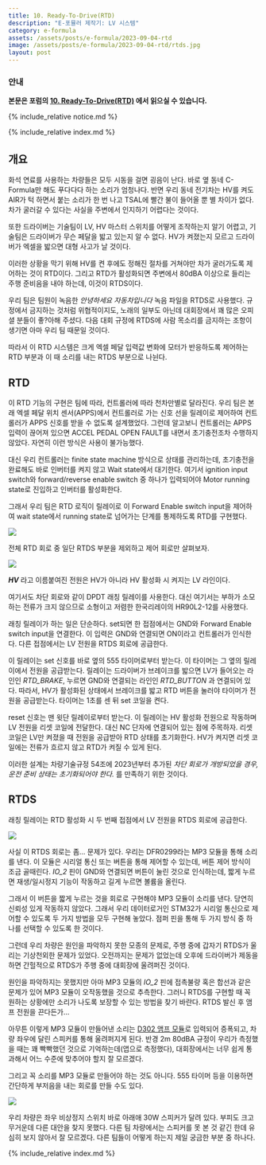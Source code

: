 ```yaml
---
title: 10. Ready-To-Drive(RTD)
description: "E-포뮬러 제작기: LV 시스템"
category: e-formula
assets: /assets/posts/e-formula/2023-09-04-rtd
image: /assets/posts/e-formula/2023-09-04-rtd/rtds.jpg
layout: post
---
```


### 안내

**본문은 포럼의 [10. Ready-To-Drive(RTD)](https://dnf.luftaquila.io/t/e-formula/31) 에서 읽으실 수 있습니다.**

{% include_relative notice.md %}

{% include_relative index.md %}

## 개요
화석 연료를 사용하는 차량들은 모두 시동을 걸면 굉음이 난다. 바로 옆 동네 C-Formula만 해도 푸다다다 하는 소리가 엄청나다. 반면 우리 동네 전기차는 HV를 켜도 AIR가 턱 하면서 붙는 소리가 한 번 나고 TSAL에 빨간 불이 들어올 뿐 별 차이가 없다. 차가 굴러갈 수 있다는 사실을 주변에서 인지하기 어렵다는 것이다.

또한 드라이버는 기술팀이 LV, HV 마스터 스위치를 어떻게 조작하는지 알기 어렵고, 기술팀은 드라이버가 무슨 페달을 밟고 있는지 알 수 없다. HV가 켜졌는지 모르고 드라이버가 엑셀을 밟으면 대형 사고가 날 것이다.

이러한 상황을 막기 위해 HV를 켠 후에도 정해진 절차를 거쳐야만 차가 굴러가도록 제어하는 것이 RTD이다. 그리고 RTD가 활성화되면 주변에서 80dBA 이상으로 들리는 주행 준비음을 내야 하는데, 이것이 RTDS이다.

우리 팀은 팀원이 녹음한 *안녕하세요 자동차입니다* 녹음 파일을 RTDS로 사용했다. 규정에서 금지하는 것처럼 위협적이지도, 노래의 일부도 아닌데 대회장에서 꽤 많은 오피셜 분들이 좋?아해 주셨다. 다음 대회 규정에 RTDS에 사람 목소리를 금지하는 조항이 생기면 아마 우리 팀 때문일 것이다.

따라서 이 RTD 시스템은 크게 엑셀 페달 입력값 변화에 모터가 반응하도록 제어하는 RTD 부분과 이 때 소리를 내는 RTDS 부분으로 나뉜다.

## RTD
이 RTD 기능의 구현은 팀에 따라, 컨트롤러에 따라 천차만별로 달라진다. 우리 팀은 본래 엑셀 페달 위치 센서(APPS)에서 컨트롤러로 가는 신호 선을 릴레이로 제어하여 컨트롤러가 APPS 신호를 받을 수 없도록 설계했었다. 그런데 알고보니 컨트롤러는 APPS 입력이 끊어져 있으면 ACCEL PEDAL OPEN FAULT를 내면서 초기충전조차 수행하지 않았다. 자연히 이런 방식은 사용이 불가능했다.

대신 우리 컨트롤러는 finite state machine 방식으로 상태를 관리하는데, 초기충전을 완료해도 바로 인버터를 켜지 않고 Wait state에서 대기한다. 여기서 ignition input switch와 forward/reverse enable switch 중 하나가 입력되어야 Motor running state로 진입하고 인버터를 활성화한다.

그래서 우리 팀은 RTD 로직이 릴레이로 이 Forward Enable switch input을 제어하여 wait state에서 running state로 넘어가는 단계를 통제하도록 RTD를 구현했다.

<div class='center'><img src='{{ page.assets }}/rtd.png'></div>

전체 RTD 회로 중 일단 RTDS 부분을 제외하고 제어 회로만 살펴보자.

<div class='center'><img src='{{ page.assets }}/rtd_control.png'></div>

***HV*** 라고 이름붙여진 전원은 HV가 아니라 HV 활성화 시 켜지는 LV 라인이다.

여기서도 차단 회로와 같이 DPDT 래칭 릴레이를 사용한다. 대신 여기서는 부하가 소모하는 전류가 크지 않으므로 소형이고 저렴한 한국리레이의 HR90L2-12를 사용했다.

래칭 릴레이가 하는 일은 단순하다. set되면 한 접점에서는 GND와 Forward Enable switch input을 연결한다. 이 입력은 GND와 연결되면 ON이라고 컨트롤러가 인식한다. 다른 접점에서는 LV 전원을 RTDS 회로에 공급한다.

이 릴레이는 set 신호를 바로 옆의 555 타이머로부터 받는다. 이 타이머는 그 옆의 릴레이에서 전원을 공급받는다. 릴레이는 드라이버가 브레이크를 밟으면 LV가 들어오는 라인인 *RTD_BRAKE*, 누르면 GND와 연결되는 라인인 *RTD_BUTTON* 과 연결되어 있다. 따라서, HV가 활성화된 상태에서 브레이크를 밟고 RTD 버튼을 눌러야 타이머가 전원을 공급받는다. 타이머는 1초를 센 뒤 set 코일을 켠다.

reset 신호는 맨 윗단 릴레이로부터 받는다. 이 릴레이는 HV 활성화 전원으로 작동하며 LV 전원을 리셋 코일에 전달한다. 대신 NC 단자에 연결되어 있는 점에 주목하자. 리셋 코일은 LV만 켜졌을 때 전원을 공급받아 RTD 상태를 초기화한다. HV가 켜지면 리셋 코일에는 전류가 흐르지 않고 RTD가 켜질 수 있게 된다.

이러한 설계는 차량기술규정 54조에 2023년부터 추가된 *차단 회로가 개방되었을 경우, 운전 준비 상태는 초기화되어야 한다.* 를 만족하기 위한 것이다.

## RTDS
래칭 릴레이는 RTD 활성화 시 두 번째 접점에서 LV 전원을 RTDS 회로에 공급한다.

<div class='center'><img src='{{ page.assets }}/rtd_rtds.png'></div>

사실 이 RTDS 회로는 좀... 문제가 있다. 우리는 DFR0299라는 MP3 모듈을 통해 소리를 낸다. 이 모듈은 시리얼 통신 또는 버튼을 통해 제어할 수 있는데, 버튼 제어 방식이 조금 골때린다. *IO_2* 핀이 GND와 연결되면 버튼이 눌린 것으로 인식하는데, 짧게 누르면 재생/일시정지 기능이 작동하고 길게 누르면 볼륨을 올린다.

그래서 이 버튼을 짧게 누르는 것을 회로로 구현해야 MP3 모듈이 소리를 낸다. 당연히 신뢰성 있게 작동하지 않았다. 그래서 우리 데이터로거인 STM32가 시리얼 통신으로 제어할 수 있도록 두 가지 방법을 모두 구현해 놓았다. 점퍼 핀을 통해 두 가지 방식 중 하나를 선택할 수 있도록 한 것이다.

그런데 우리 차량은 원인을 파악하지 못한 모종의 문제로, 주행 중에 갑자기 RTDS가 울리는 기상천외한 문제가 있었다. 오전까지는 문제가 없었는데 오후에 드라이버가 제동을 하면 간헐적으로 RTDS가 주행 중에 대회장에 울려퍼진 것이다.

원인을 파악하지는 못했지만 아마 MP3 모듈의 *IO_2* 핀에 접촉불량 혹은 합선과 같은 문제가 있어 MP3 모듈이 오작동했을 것으로 추측한다. 그러니 RTDS를 구현할 때 꼭 원하는 상황에만 소리가 나도록 보장할 수 있는 방법을 찾기 바란다. RTDS 발신 후 앰프 전원을 끈다든가...

아무튼 이렇게 MP3 모듈이 만들어낸 소리는 [D302 앰프 모듈](https://www.devicemart.co.kr/goods/view?no=12500020)로 입력되어 증폭되고, 차량 좌우에 달린 스피커를 통해 울려퍼지게 된다. 반경 2m 80dBA 규정이 우리가 측정했을 때는 꽤 빡빡했던 것으로 기억하는데(앱으로 측정했다), 대회장에서는 너무 쉽게 통과해서 어느 수준에 맞추어야 할지 잘 모르겠다.

그리고 꼭 소리를 MP3 모듈로 만들어야 하는 것도 아니다. 555 타이머 등을 이용하면 간단하게 부저음을 내는 회로를 만들 수도 있다.

<div class='center'><img src='{{ page.assets }}/rtds.jpg'></div>

우리 차량은 좌우 비상정지 스위치 바로 아래애 30W 스피커가 달려 있다. 부피도 크고 무거운데 다른 대안을 찾지 못했다. 다른 팀 차량에서는 스피커를 못 본 것 같긴 한데 유심히 보지 않아서 잘 모르겠다. 다른 팀들이 어떻게 하는지 제일 궁금한 부분 중 하나다.

{% include_relative index.md %}

</details>
